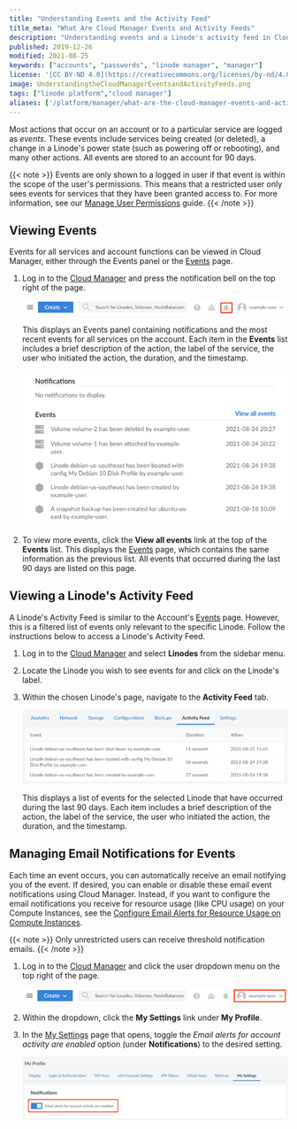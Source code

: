 ```yaml
---
title: "Understanding Events and the Activity Feed"
title_meta: "What Are Cloud Manager Events and Activity Feeds"
description: "Understanding events and a Linode's activity feed in Cloud Manager"
published: 2019-12-26
modified: 2021-08-25
keywords: ["accounts", "passwords", "linode manager", "manager"]
license: '[CC BY-ND 4.0](https://creativecommons.org/licenses/by-nd/4.0)'
image: UnderstandingtheCloudManagerEventsandActivityFeeds.png
tags: ["linode platform","cloud manager"]
aliases: ['/platform/manager/what-are-the-cloud-manager-events-and-activity-feeds/', '/guides/what-are-the-cloud-manager-events-and-activity-feeds/','/products/tools/cloud-manager/guides/cloud-email-notifications/','/guides/cloud-manager-events-and-activity-feeds/']
---
```


Most actions that occur on an account or to a particular service are logged as *events*. These events include services being created (or deleted), a change in a Linode's power state (such as powering off or rebooting), and many other actions. All events are stored to an account for 90 days.

{{< note >}}
Events are only shown to a logged in user if that event is within the scope of the user's permissions. This means that a restricted user only sees events for services that they have been granted access to. For more information, see our [Manage User Permissions](/docs/products/platform/accounts/guides/user-permissions/) guide.
{{< /note >}}

## Viewing Events

Events for all services and account functions can be viewed in Cloud Manager, either through the Events panel or the [Events](https://cloud.linode.com/events) page.

1.  Log in to the [Cloud Manager](https://cloud.linode.com/) and press the notification bell on the top right of the page.

    ![The notification bell icon on Cloud Manager](cloud-manager-notification-bell.png)

    This displays an Events panel containing notifications and the most recent events for all services on the account. Each item in the **Events** list includes a brief description of the action, the label of the service, the user who initiated the action, the duration, and the timestamp.

    ![The Events panel](cloud-manager-events-panel.png)

1. To view more events, click the **View all events** link at the top of the **Events** list. This displays the [Events](https://cloud.linode.com/events) page, which contains the same information as the previous list. All events that occurred during the last 90 days are listed on this page.

## Viewing a Linode's Activity Feed

A Linode's Activity Feed is similar to the Account's [Events](#events) page. However, this is a filtered list of events only relevant to the specific Linode. Follow the instructions below to access a Linode's Activity Feed.

1.  Log in to the [Cloud Manager](https://cloud.linode.com/) and select **Linodes** from the sidebar menu.

1.  Locate the Linode you wish to see events for and click on the Linode's label.

1. Within the chosen Linode's page, navigate to the **Activity Feed** tab.

    ![A Linode's Activity Feed](linode-activity-feed.png)

    This displays a list of events for the selected Linode that have occurred during the last 90 days. Each item includes a brief description of the action, the label of the service, the user who initiated the action, the duration, and the timestamp.

## Managing Email Notifications for Events

Each time an event occurs, you can automatically receive an email notifying you of the event. If desired, you can enable or disable these email event notifications using Cloud Manager. Instead, if you want to configure the email notifications you receive for resource usage (like CPU usage) on your Compute Instances, see the [Configure Email Alerts for Resource Usage on Compute Instances](/docs/products/compute/compute-instances/guides/resource-usage-email-alerts/).

{{< note >}}
Only unrestricted users can receive threshold notification emails.
{{< /note >}}

1.  Log in to the [Cloud Manager](https://cloud.linode.com/) and click the user dropdown menu on the top right of the page.

    ![The username dropdown link on Cloud Manager](cloud-manager-user-dropdown.png)

1.  Within the dropdown, click the **My Settings** link under **My Profile**.

1. In the [My Settings](https://cloud.linode.com/profile/settings) page that opens, toggle the *Email alerts for account activity are enabled* option (under **Notifications**) to the desired setting.

    ![The email alerts toggle button](cloud-manager-notification-settings.png)